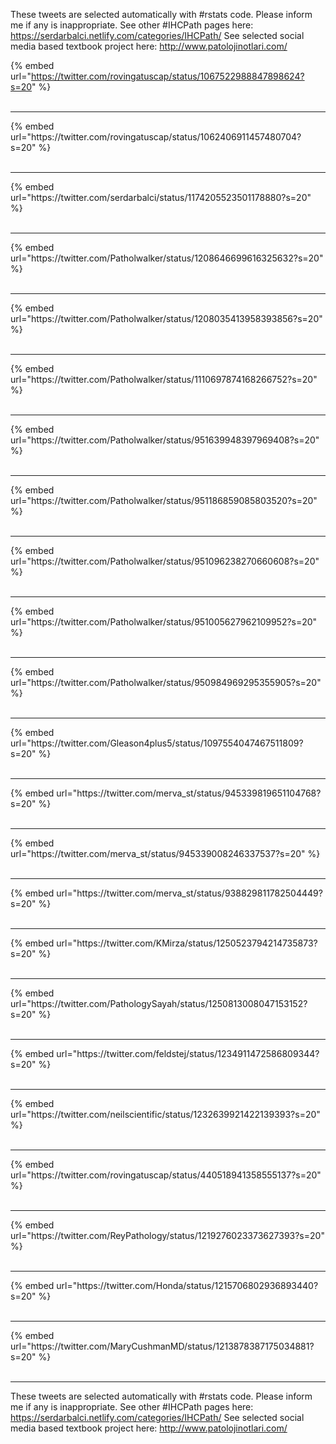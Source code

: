 

These tweets are selected automatically with #rstats code. Please inform me if any is inappropriate.
See other #IHCPath pages here: https://serdarbalci.netlify.com/categories/IHCPath/ 
See selected social media based textbook project here: http://www.patolojinotlari.com/

{% embed url="https://twitter.com/rovingatuscap/status/1067522988847898624?s=20" %}<br>
<br>
<hr>
{% embed url="https://twitter.com/rovingatuscap/status/1062406911457480704?s=20" %}<br>
<br>
<hr>
{% embed url="https://twitter.com/serdarbalci/status/1174205523501178880?s=20" %}<br>
<br>
<hr>
{% embed url="https://twitter.com/Patholwalker/status/1208646699616325632?s=20" %}<br>
<br>
<hr>
{% embed url="https://twitter.com/Patholwalker/status/1208035413958393856?s=20" %}<br>
<br>
<hr>
{% embed url="https://twitter.com/Patholwalker/status/1110697874168266752?s=20" %}<br>
<br>
<hr>
{% embed url="https://twitter.com/Patholwalker/status/951639948397969408?s=20" %}<br>
<br>
<hr>
{% embed url="https://twitter.com/Patholwalker/status/951186859085803520?s=20" %}<br>
<br>
<hr>
{% embed url="https://twitter.com/Patholwalker/status/951096238270660608?s=20" %}<br>
<br>
<hr>
{% embed url="https://twitter.com/Patholwalker/status/951005627962109952?s=20" %}<br>
<br>
<hr>
{% embed url="https://twitter.com/Patholwalker/status/950984969295355905?s=20" %}<br>
<br>
<hr>
{% embed url="https://twitter.com/Gleason4plus5/status/1097554047467511809?s=20" %}<br>
<br>
<hr>
{% embed url="https://twitter.com/merva_st/status/945339819651104768?s=20" %}<br>
<br>
<hr>
{% embed url="https://twitter.com/merva_st/status/945339008246337537?s=20" %}<br>
<br>
<hr>
{% embed url="https://twitter.com/merva_st/status/938829811782504449?s=20" %}<br>
<br>
<hr>
{% embed url="https://twitter.com/KMirza/status/1250523794214735873?s=20" %}<br>
<br>
<hr>
{% embed url="https://twitter.com/PathologySayah/status/1250813008047153152?s=20" %}<br>
<br>
<hr>
{% embed url="https://twitter.com/feldstej/status/1234911472586809344?s=20" %}<br>
<br>
<hr>
{% embed url="https://twitter.com/neilscientific/status/1232639921422139393?s=20" %}<br>
<br>
<hr>
{% embed url="https://twitter.com/rovingatuscap/status/440518941358555137?s=20" %}<br>
<br>
<hr>
{% embed url="https://twitter.com/ReyPathology/status/1219276023373627393?s=20" %}<br>
<br>
<hr>
{% embed url="https://twitter.com/Honda/status/1215706802936893440?s=20" %}<br>
<br>
<hr>
{% embed url="https://twitter.com/MaryCushmanMD/status/1213878387175034881?s=20" %}<br>
<br>
<hr>


These tweets are selected automatically with #rstats code. Please inform me if any is inappropriate.
See other #IHCPath pages here: https://serdarbalci.netlify.com/categories/IHCPath/ 
See selected social media based textbook project here: http://www.patolojinotlari.com/
